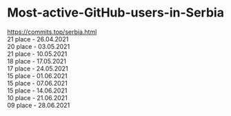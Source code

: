 # Most-active-GitHub-users-in-Serbia 
https://commits.top/serbia.html <br>
21 place -  26.04.2021 <br>
20 place - 03.05.2021 <br>
21 place - 10.05.2021 <br>
18 place - 17.05.2021 <br>
17 place - 24.05.2021 <br>
15 place - 01.06.2021 <br>
15 place - 07.06.2021 <br>
15 place - 14.06.2021 <br>
10 place - 21.06.2021 <br>
09 place - 28.06.2021 <br>


